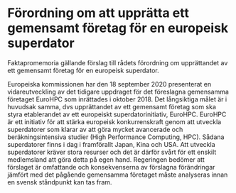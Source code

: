 # Förordning om att upprätta ett gemensamt företag för en europeisk superdator

Faktapromemoria gällande förslag till rådets förordning om upprättandet av ett gemensamt företag för en europeisk superdator.

Europeiska kommissionen har den 18 september 2020 presenterat en vidareutveckling av det tidigare uppdraget för det föreslagna gemensamma företaget EuroHPC som inrättades i oktober 2018. Det långsiktiga målet är i huvudsak samma, dvs upprättandet av ett gemensamt företag som ska styra etablerandet av ett europeiskt superdatorinitiativ, EuroHPC. EuroHPC är ett initiativ för att stärka europeisk konkurrenskraft genom att utveckla superdatorer som klarar av att göra mycket avancerade och beräkningsintensiva studier (High Performance Computing, HPC). Sådana superdatorer finns i dag i framförallt Japan, Kina och USA. Att utveckla superdatorer kräver stora resurser och det är därför svårt för ett enskilt medlemsland att göra detta på egen hand. Regeringen bedömer att förslaget är omfattande och konsekvenserna av förslagna förändringar jämfört med det pågående gemensamma företaget måste analyseras innan en svensk ståndpunkt kan tas fram.
